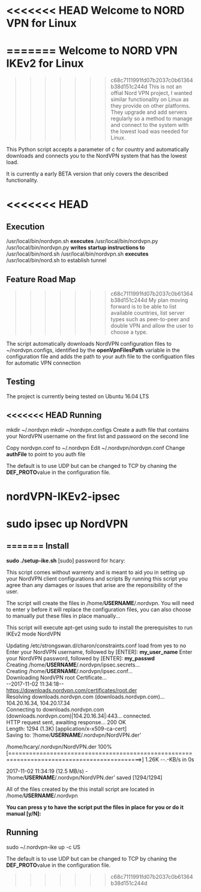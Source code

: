 <<<<<<< HEAD
Welcome to NORD VPN for Linux
===========================

=======
Welcome to NORD VPN IKEv2 for Linux
===========================
>>>>>>> c68c7111991fd07b2037c0b61364b38d151c244d
This is not an offial Nord VPN project, I wanted similar functionality on Linux as they provide on other platforms. They upgrade and add servers regularly so a method to manage and connect to the system with the lowest load was needed for Linux.

This Python script accepts a parameter of c for country and automatically downloads and connects you to the NordVPN system that has the lowest load.

It is currently a early BETA version that only covers the described functionality. 

<<<<<<< HEAD
=======
Execution
---------
/usr/local/bin/nordvpn.sh **executes** /usr/local/bin/nordvpn.py 
/usr/local/bin/nordvpn.py **writes startup instructions to** /usr/local/bin/nord.sh
/usr/local/bin/nordvpn.sh **executes** /usr/local/bin/nord.sh to establish tunnel

Feature Road Map
----------------

>>>>>>> c68c7111991fd07b2037c0b61364b38d151c244d
My plan moving forward is to be able to list available countries, list server types such as peer-to-peer and double VPN and allow the user to choose a type. 

The script automatically downloads NordVPN configuration files to ~/nordvpn.configs, identified by the **openVpnFilesPath** variable in the configuration file and adds the path to your auth file to the configuation files for automatic VPN connection

Testing
-------
The project is currently being tested on Ubuntu 16.04 LTS

<<<<<<< HEAD
Running
-------
mkdir ~/.nordvpn
mkdir ~/nordvpn.configs
Create a auth file that contains your NordVPN username on the first list and password on the second line

Copy nordvpn.conf to ~/.nordvpn
Edit ~/.nordvpn/nordvpn.conf
Change **authFile** to point to you auth file

The default is to use UDP but can be changed to TCP by chaning the **DEF_PROTO**value in the configuration file. 

# nordVPN-IKEv2-ipsec

# sudo ipsec up NordVPN 
=======
Install
-------
**sudo ./setup-ike.sh** 
[sudo] password for hcary: 

This script comes without warrenty and is meant to aid you in setting up your NordVPN client configurations and scripts
By running this script you agree than any damages or issues that arise are the reponsibility of the user.

The script will create the files in /home/**USERNAME**/.nordvpn. You will need to enter y before it will replace the configuration files, you can also choose to manually put these files in place manually...

This script will execute apt-get using sudo to install the prerequisites to run IKEv2 mode NordVPN

Updating /etc/strongswan.d/charon/constraints.conf load from yes to no
Enter your NordVPN username, followed by [ENTER]:
**my_user_name**
Enter your NordVPN password, followed by [ENTER]:
**my_passwd**                                                                                                                                                                         
Creating /home/**USERNAME**/.nordvpn/ipsec.secrets...                                                                                                                                    
Creating /home/**USERNAME**/.nordvpn/ipsec.conf...                                                                                                                                       
Downloading NordVPN root Certificate...                                                                                                                                           
--2017-11-02 11:34:18--  https://downloads.nordvpn.com/certificates/root.der                                                                                                      
Resolving downloads.nordvpn.com (downloads.nordvpn.com)... 104.20.16.34, 104.20.17.34                                                                                             
Connecting to downloads.nordvpn.com (downloads.nordvpn.com)|104.20.16.34|:443... connected.                                                                                       
HTTP request sent, awaiting response... 200 OK                                                                                                                                    
Length: 1294 (1.3K) [application/x-x509-ca-cert]                                                                                                                                  
Saving to: ‘/home/**USERNAME**/.nordvpn/NordVPN.der’                                                                                                                                     

/home/hcary/.nordvpn/NordVPN.der             100%[============================================================================================>]   1.26K  --.-KB/s    in 0s       

2017-11-02 11:34:19 (12.5 MB/s) - ‘/home/**USERNAME**/.nordvpn/NordVPN.der’ saved [1294/1294]                                                                                            

All of the files created by the this install script are located in /home/**USERNAME**/.nordvpn                                                                                           

**You can press y to have the script put the files in place for you or do it manual [y/N]:**


Running
-------
sudo ~/.nordvpn-ike up -c US

The default is to use UDP but can be changed to TCP by chaning the **DEF_PROTO**value in the configuration file. 

>>>>>>> c68c7111991fd07b2037c0b61364b38d151c244d
